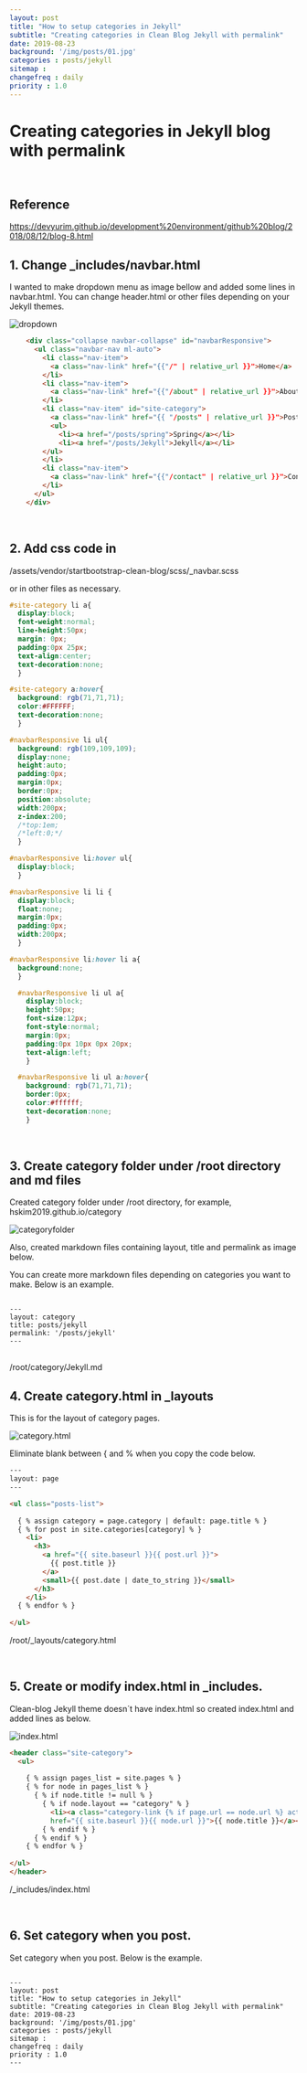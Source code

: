 ```yaml
---
layout: post
title: "How to setup categories in Jekyll"
subtitle: "Creating categories in Clean Blog Jekyll with permalink"
date: 2019-08-23
background: '/img/posts/01.jpg'
categories : posts/jekyll
sitemap :
changefreq : daily
priority : 1.0
---
```


<h1>Creating categories in Jekyll blog with permalink</h1>
<br>

<h2>Reference</h2>
<a href="https://devyurim.github.io/development%20environment/github%20blog/2018/08/12/blog-8.html">https://devyurim.github.io/development%20environment/github%20blog/2018/08/12/blog-8.html</a>


<h2>1. Change _includes/navbar.html</h2>
<p>I wanted to make dropdown menu as image bellow and added some lines in navbar.html. You can change header.html or other files depending on your Jekyll themes.</p>
<img src="/img/posts/190823/dropdown.PNG" alt="dropdown">

```html
    <div class="collapse navbar-collapse" id="navbarResponsive">
      <ul class="navbar-nav ml-auto">
        <li class="nav-item">
          <a class="nav-link" href="{{"/" | relative_url }}">Home</a>
        </li>
        <li class="nav-item">
          <a class="nav-link" href="{{"/about" | relative_url }}">About</a>
        </li>
        <li class="nav-item" id="site-category">
          <a class="nav-link" href="{{ "/posts" | relative_url }}">Posts</a>
          <ul>
            <li><a href="/posts/spring">Spring</a></li>
            <li><a href="/posts/Jekyll">Jekyll</a></li>
        </ul>
        </li>
        <li class="nav-item">
          <a class="nav-link" href="{{"/contact" | relative_url }}">Contact</a>
        </li>
      </ul>
    </div>
```
<br>
<h2>2. Add css code in </h2>
<p>/assets/vendor/startbootstrap-clean-blog/scss/_navbar.scss</p>
<p>or in other files as necessary.</p>

```css
#site-category li a{
  display:block;
  font-weight:normal;
  line-height:50px;
  margin: 0px;
  padding:0px 25px;
  text-align:center;
  text-decoration:none;
  }

#site-category a:hover{
  background: rgb(71,71,71);
  color:#FFFFFF;
  text-decoration:none;
  }

#navbarResponsive li ul{
  background: rgb(109,109,109);
  display:none;
  height:auto;
  padding:0px;
  margin:0px;
  border:0px;
  position:absolute;
  width:200px;
  z-index:200;
  /*top:1em;
  /*left:0;*/
  }

#navbarResponsive li:hover ul{
  display:block;
  }

#navbarResponsive li li {
  display:block;
  float:none;
  margin:0px;
  padding:0px;
  width:200px;
  }

#navbarResponsive li:hover li a{
  background:none;
  }

  #navbarResponsive li ul a{
    display:block;
    height:50px;
    font-size:12px;
    font-style:normal;
    margin:0px;
    padding:0px 10px 0px 20px;
    text-align:left;
    }

  #navbarResponsive li ul a:hover{
    background: rgb(71,71,71);
    border:0px;
    color:#ffffff;
    text-decoration:none;
    }
```
<br>
<h2>3. Create category folder under /root directory and md files</h2>
<p>Created category folder under /root directory, for example, hskim2019.github.io/category</p>
<img src="/img/posts/190823/categoryfolder.PNG" alt="categoryfolder">
<p>Also, created markdown files containing layout, title and permalink as image below.</p>
<p>You can create more markdown files depending on categories you want to make. Below is an example.</p>

<pre class="highlight">
<code>
---
layout: category
title: posts/jekyll
permalink: '/posts/jekyll'
---
</code>
</pre>
<span class="caption text-muted">/root/category/Jekyll.md</span>


<h2>4. Create category.html in _layouts</h2>
<p>This is for the layout of category pages.</p>
<img src="/img/posts/190823/layoutcategory.PNG" alt="category.html">

<p>Eliminate blank between { and % when you copy the code below.</p>

```html
---
layout: page
---

<ul class="posts-list">
  
  { % assign category = page.category | default: page.title % }
  { % for post in site.categories[category] % }
    <li>
      <h3>
        <a href="{{ site.baseurl }}{{ post.url }}">
          {{ post.title }}
        </a>
        <small>{{ post.date | date_to_string }}</small>
      </h3>
    </li>
  { % endfor % }
  
</ul>
```
<span class="caption text-muted">/root/_layouts/category.html</span>

<br>



<h2>5. Create or modify index.html in _includes.</h2>
<p>Clean-blog Jekyll theme doesn´t have index.html so created index.html and added lines as below.</p>
<img src="/img/posts/190823/includesindexhtml.PNG" alt="index.html">

```html
<header class="site-category">
  <ul>
    
    { % assign pages_list = site.pages % }
    { % for node in pages_list % }
      { % if node.title != null % }
        { % if node.layout == "category" % }
          <li><a class="category-link {% if page.url == node.url %} active{% endif %}"
          href="{{ site.baseurl }}{{ node.url }}">{{ node.title }}</a></li>
        { % endif % }
      { % endif % }
    { % endfor % }
    
</ul>
</header>
```

<span class="caption text-muted">/_includes/index.html</span>

<br>

<h2>6. Set category when you post.</h2>
<p>Set category when you post. Below is the example.</p>
<pre class="highlight">
<code>
---
layout: post
title: "How to setup categories in Jekyll"
subtitle: "Creating categories in Clean Blog Jekyll with permalink"
date: 2019-08-23
background: '/img/posts/01.jpg'
categories : posts/jekyll
sitemap :
changefreq : daily
priority : 1.0
---
</code>
</pre>
